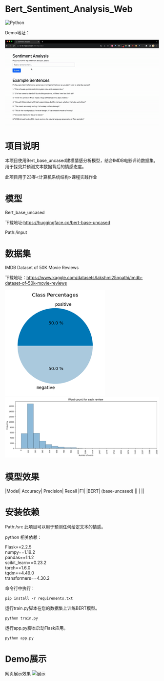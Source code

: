 # Bert_Sentiment_Analysis_Web

![Python](https://img.shields.io/badge/python-3670A0?style=for-the-badge&logo=python&logoColor=ffdd54)

Demo地址：



![效果](https://github.com/mickeyomeow12/text-sentiment-web/blob/master/ezgif.com-video-to-gif.gif)

# 项目说明
本项目使用Bert_base_uncased建模情感分析模型，结合IMDB电影评论数据集，用于探究并预测文本数据背后的情感态度。

此项目用于23春<计算机系统结构>课程实践作业

# 模型
Bert_base_uncased

下载地址:https://huggingface.co/bert-base-uncased

Path:/input

# 数据集

IMDB Dataset of 50K Movie Reviews

下载地址：https://www.kaggle.com/datasets/lakshmi25npathi/imdb-dataset-of-50k-movie-reviews

![dataset](https://github.com/mickeyomeow12/text-sentiment-web/blob/master/1.png)
![dataset2](https://github.com/mickeyomeow12/text-sentiment-web/blob/master/2.png)

# 模型效果
|Model|	Accuracy|	Precision|	Recall	|F1|
|BERT| (base-uncased)	||	|		||



# 安装依赖
Path:/src
此项目可以用于预测任何给定文本的情感。

python 相关依赖：

Flask==2.2.5<br> 
numpy==1.19.2<br> 
pandas==1.1.2<br> 
scikit_learn==0.23.2<br> 
torch==1.6.0<br> 
tqdm==4.49.0<br> 
transformers==4.30.2<br> 

命令行中执行：

```pip install -r requirements.txt```

运行train.py脚本在您的数据集上训练BERT模型。

```python train.py```

运行app.py脚本启动Flask应用。

```python app.py```

# Demo展示
网页展示效果
![展示](https://github.com/mickeyomeow12/text-sentiment-web/blob/master/demo_1.png)
